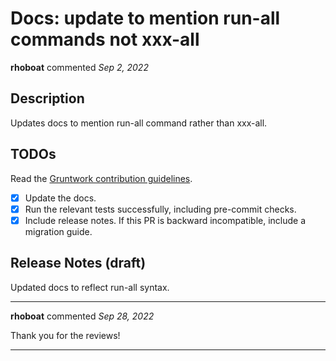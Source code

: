 # Docs: update to mention run-all commands not xxx-all

**rhoboat** commented *Sep 2, 2022*

<!-- Prepend '[WIP]' to the title if this PR is still a work-in-progress. Remove it when it is ready for review! -->

## Description

Updates docs to mention run-all command rather than xxx-all.

<!-- Description of the changes introduced by this PR. -->

## TODOs

Read the [Gruntwork contribution guidelines](https://gruntwork.notion.site/Gruntwork-Coding-Methodology-02fdcd6e4b004e818553684760bf691e).

- [x] Update the docs.
- [x] Run the relevant tests successfully, including pre-commit checks.
- [x] Include release notes. If this PR is backward incompatible, include a migration guide.

## Release Notes (draft)

<!-- One-line description of the PR that can be included in the final release notes. -->
Updated docs to reflect run-all syntax.
<br />
***


**rhoboat** commented *Sep 28, 2022*

Thank you for the reviews!
***


